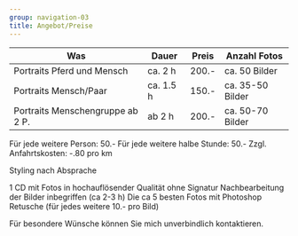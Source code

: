 ```yaml
---
group: navigation-03
title: Angebot/Preise
---
```

Was | Dauer | Preis | Anzahl Fotos
---|---|---|---
Portraits Pferd und Mensch | ca. 2 h | 200.- | ca. 50 Bilder
Portraits Mensch/Paar | ca. 1.5 h | 150.- | ca. 35-50 Bilder
Portraits Menschengruppe ab 2 P. | ab 2 h | 200.- | ca. 50-70 Bilder

Für jede weitere Person: 50.-
Für jede weitere halbe Stunde: 50.-
Zzgl. Anfahrtskosten: -.80 pro km


Styling nach Absprache

1 CD mit Fotos in hochauflösender Qualität ohne Signatur
Nachbearbeitung der Bilder inbegriffen (ca 2-3 h)
Die ca 5 besten Fotos mit Photoshop Retusche (für jedes weitere 10.- pro Bild)

Für besondere Wünsche können Sie mich unverbindlich kontaktieren.
